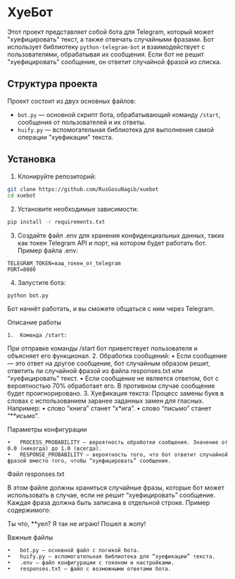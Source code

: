 # ХуеБот

Этот проект представляет собой бота для Telegram, который может "хуефицировать" текст, а также отвечать случайными фразами. Бот использует библиотеку `python-telegram-bot` и взаимодействует с пользователями, обрабатывая их сообщения. Если бот не решит "хуефицировать" сообщение, он ответит случайной фразой из списка.

## Структура проекта

Проект состоит из двух основных файлов:
- `bot.py` — основной скрипт бота, обрабатывающий команду `/start`, сообщения от пользователей и их ответы.
- `huify.py` — вспомогательная библиотека для выполнения самой операции "хуефикации" текста.

## Установка

1. Клонируйте репозиторий:

```bash
git clone https://github.com/RusGosuNagib/xuebot
cd xuebot
```
 
2.	Установите необходимые зависимости:

```bash
pip install -r requirements.txt
```
 
3.	Создайте файл .env для хранения конфиденциальных данных, таких как токен Telegram API и порт, на котором будет работать бот. Пример файла .env:
 
```
TELEGRAM_TOKEN=ваш_токен_от_telegram
PORT=8080
```
 
4.	Запустите бота:
 
```
python bot.py
```
 
Бот начнёт работать, и вы сможете общаться с ним через Telegram.

Описание работы

	1.	Команда /start:
При отправке команды /start бот приветствует пользователя и объясняет его функционал.
	2.	Обработка сообщений:
	•	Если сообщение — это ответ на другое сообщение, бот случайным образом решит, ответить ли случайной фразой из файла responses.txt или “хуефицировать” текст.
	•	Если сообщение не является ответом, бот с вероятностью 70% обработает его. В противном случае сообщение будет проигнорировано.
	3.	Хуефикация текста:
Процесс замены букв в словах с использованием заранее заданных замен для гласных. Например:
	•	слово “книга” станет “х*ига”.
	•	слово “письмо” станет “**исьмо”.

Параметры конфигурации

	•	PROCESS_PROBABILITY — вероятность обработки сообщения. Значение от 0.0 (никогда) до 1.0 (всегда).
	•	RESPONSE_PROBABILITY — вероятность того, что бот ответит случайной фразой вместо того, чтобы “хуефицировать” сообщение.

Файл responses.txt

В этом файле должны храниться случайные фразы, которые бот может использовать в случае, если не решит “хуефицировать” сообщение. Каждая фраза должна быть записана в отдельной строке. Пример содержимого:

Ты что, **уел?
Я так не играю!
Пошел в жопу!

Важные файлы

	•	bot.py — основной файл с логикой бота.
	•	huify.py — вспомогательная библиотека для “хуефикации” текста.
	•	.env — файл конфигурации с токеном и настройками.
	•	responses.txt — файл с возможными ответами бота.
